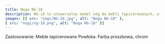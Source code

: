 ```yaml
---
title: Noga NG-18
description: NG-18 to uniwersalny model nóg do mebli tapicerowanych, oferowany przez firmę Janpol Metaloplastyka. Pasują do każdej kanapy, sofy oraz do foteli. Niezwykle łatwe w montażu i odporne na uszkodzenia. Parametry techniczne widoczne na rysunku poniżej.
images: [{ src: "nogi/NG-18.jpg", alt: "Noga NG-18" },
{ src: "nogi/ng-18.png", alt: "Noga NG-18" }]
---
```


Zastosowanie: Meble tapicerowane
Powłoka: Farba proszkowa, chrom
